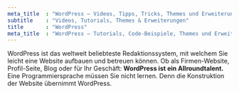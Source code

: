 ```yaml
---
meta_title  : "WordPress – Videos, Tipps, Tricks, Themes und Erweiterungen"
subtitle    : "Videos, Tutorials, Themes & Erweiterungen"
title       : "WordPress"
meta_title  : "WordPress – Tutorials, Code-Beispiele, Themes und Erweiterungen"
---
```

WordPress ist das weltweit beliebteste Redaktionssystem, mit welchem Sie leicht eine Website aufbauen und betreuen können. Ob als Firmen-Website, Profil-Seite, Blog oder für Ihr Geschäft: **WordPress ist ein Allroundtalent.** Eine Programmiersprache müssen Sie nicht lernen. Denn die Konstruktion der Website übernimmt WordPress.
<!-- readmore -->